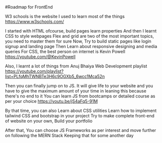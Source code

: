 #Roadmap for FrontEnd

W3 schools is the website I used to learn most of the things 
https://www.w3schools.com/

I started with HTML ofcourse, build pages learn properties
And then I learnt CSS to style webpages
Flex and grid are two of the most important topics, you need to master them for sure
Now, Try to build static pages like login signup and landing page
Then Learn about responsive designing and media queries
For CSS, the best person on internet is Kevin Powell
https://youtube.com/@KevinPowell

Also, I learnt a lot of things from Anuj Bhaiya Web Development playlist
https://youtube.com/playlist?list=PLfqMhTWNBTe3H6c9OGXb5_6wcc1Mca52n


Then you can finally jump on to JS.
It will give life to your website and you have to give the maximum amount of your time in leaning this because there's no end to it
You can learn JS from bootcamps or detailed course as per your choice 
https://youtu.be/jS4aFq5-91M

By that time, you can also Learn about CSS utilities
Learn how to implement tailwind CSS and bootstrap in your project
Try to make complete front-end of website on your own, Build your portfolio 

After that, You can choose JS Frameworks as per interest and move further on following the MERN Stack
Keeping that for some another day
